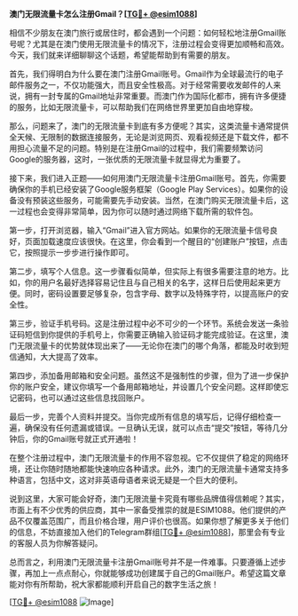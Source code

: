**澳门无限流量卡怎么注册Gmail？[[TG💪+ @esim1088](https://t.me/s/esim1088)]**

相信不少朋友在澳门旅行或居住时，都会遇到一个问题：如何轻松地注册Gmail账号呢？尤其是在澳门使用无限流量卡的情况下，注册过程会变得更加顺畅和高效。今天，我们就来详细聊聊这个话题，希望能帮助到有需要的朋友。

首先，我们得明白为什么要在澳门注册Gmail账号。Gmail作为全球最流行的电子邮件服务之一，不仅功能强大，而且安全性极高。对于经常需要收发邮件的人来说，拥有一封专属的Gmail地址非常重要。而澳门作为国际化都市，拥有许多便捷的服务，比如无限流量卡，可以帮助我们在网络世界里更加自由地穿梭。

那么，问题来了，澳门的无限流量卡到底有多方便呢？其实，这类流量卡通常提供全天候、无限制的数据连接服务，无论是浏览网页、观看视频还是下载文件，都不用担心流量不足的问题。特别是在注册Gmail的过程中，我们需要频繁访问Google的服务器，这时，一张优质的无限流量卡就显得尤为重要了。

接下来，我们进入正题——如何用澳门无限流量卡注册Gmail账号。首先，你需要确保你的手机已经安装了Google服务框架（Google Play Services）。如果你的设备没有预装这些服务，可能需要先手动安装。当然，在澳门购买无限流量卡后，这一过程也会变得非常简单，因为你可以随时通过网络下载所需的软件包。

第一步，打开浏览器，输入“Gmail”进入官方网站。如果你的无限流量卡信号良好，页面加载速度应该很快。在这里，你会看到一个醒目的“创建账户”按钮，点击它，按照提示一步步进行操作即可。

第二步，填写个人信息。这一步骤看似简单，但实际上有很多需要注意的地方。比如，你的用户名最好选择容易记住且与自己相关的名字，这样日后使用起来更方便。同时，密码设置要足够复杂，包含字母、数字以及特殊字符，以提高账户的安全性。

第三步，验证手机号码。这是注册过程中必不可少的一个环节。系统会发送一条验证码短信到你提供的手机号上，你需要正确输入验证码才能完成验证。在这里，澳门无限流量卡的优势就体现出来了——无论你在澳门的哪个角落，都能及时收到短信通知，大大提高了效率。

第四步，添加备用邮箱和安全问题。虽然这不是强制性的步骤，但为了进一步保护你的账户安全，建议你填写一个备用邮箱地址，并设置几个安全问题。这样即使忘记密码，也可以通过这些信息找回账户。

最后一步，完善个人资料并提交。当你完成所有信息的填写后，记得仔细检查一遍，确保没有任何遗漏或错误。一旦确认无误，就可以点击“提交”按钮，等待几分钟后，你的Gmail账号就正式开通啦！

在整个注册过程中，澳门无限流量卡的作用不容忽视。它不仅提供了稳定的网络环境，还让你随时随地都能快速响应各种请求。此外，澳门的无限流量卡通常支持多种语言，包括中文，这对非英语母语者来说无疑是一个巨大的便利。

说到这里，大家可能会好奇，澳门无限流量卡究竟有哪些品牌值得信赖呢？其实，市面上有不少优秀的供应商，其中一家备受推崇的就是ESIM1088。他们提供的产品不仅覆盖范围广，而且价格合理，用户评价也很高。如果你想了解更多关于他们的信息，不妨直接加入他们的Telegram群组[[TG💪+ @esim1088](https://t.me/s/esim1088)]，那里会有专业的客服人员为你解答疑问。

总而言之，利用澳门无限流量卡注册Gmail账号并不是一件难事。只要遵循上述步骤，再加上一点点耐心，你就能够成功创建属于自己的Gmail账户。希望这篇文章能对你有所帮助，祝大家都能顺利开启自己的数字生活之旅！

[[TG💪+ @esim1088](https://t.me/s/esim1088) ![Image](https://i.postimg.cc/4NQfJmqS/Snipaste-2025-05-13-00-14-12.png)]